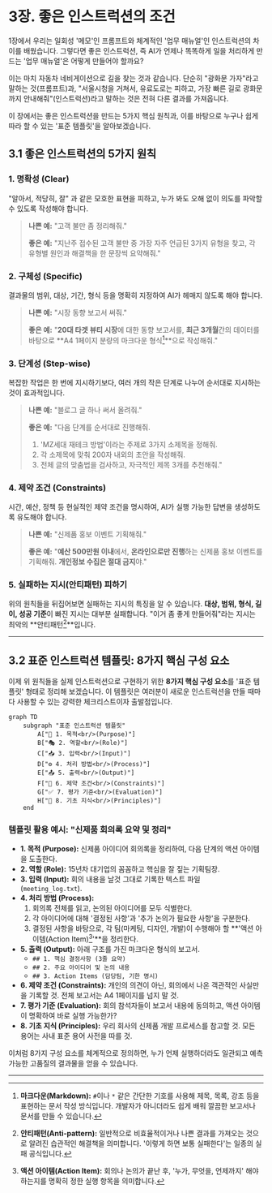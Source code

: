 # 3장. 좋은 인스트럭션의 조건

1장에서 우리는 일회성 '메모'인 프롬프트와 체계적인 '업무 매뉴얼'인 인스트럭션의 차이를 배웠습니다. 그렇다면 좋은 인스트럭션, 즉 AI가 언제나 똑똑하게 일을 처리하게 만드는 '업무 매뉴얼'은 어떻게 만들어야 할까요?

이는 마치 자동차 네비게이션으로 길을 찾는 것과 같습니다. 단순히 "광화문 가자"라고 말하는 것(프롬프트)과, "서울시청을 거쳐서, 유료도로는 피하고, 가장 빠른 길로 광화문까지 안내해줘"(인스트럭션)라고 말하는 것은 전혀 다른 결과를 가져옵니다.

이 장에서는 좋은 인스트럭션을 만드는 5가지 핵심 원칙과, 이를 바탕으로 누구나 쉽게 따라 할 수 있는 '표준 템플릿'을 알아보겠습니다.

## 3.1 좋은 인스트럭션의 5가지 원칙

### 1. 명확성 (Clear)
"알아서, 적당히, 잘" 과 같은 모호한 표현을 피하고, 누가 봐도 오해 없이 의도를 파악할 수 있도록 작성해야 합니다.

> **나쁜 예:** "고객 불만 좀 정리해줘."
> 
> **좋은 예:** "지난주 접수된 고객 불만 중 가장 자주 언급된 3가지 유형을 찾고, 각 유형별 원인과 해결책을 한 문장씩 요약해줘."

### 2. 구체성 (Specific)
결과물의 범위, 대상, 기간, 형식 등을 명확히 지정하여 AI가 헤매지 않도록 해야 합니다.

> **나쁜 예:** "시장 동향 보고서 써줘."
> 
> **좋은 예:** "**20대 타겟 뷰티 시장**에 대한 동향 보고서를, **최근 3개월**간의 데이터를 바탕으로 **A4 1페이지 분량의 마크다운 형식[^1]**으로 작성해줘."

### 3. 단계성 (Step-wise)
복잡한 작업은 한 번에 지시하기보다, 여러 개의 작은 단계로 나누어 순서대로 지시하는 것이 효과적입니다.

> **나쁜 예:** "블로그 글 하나 써서 올려줘."
> 
> **좋은 예:** "다음 단계를 순서대로 진행해줘.
> 1. 'MZ세대 재테크 방법'이라는 주제로 3가지 소제목을 정해줘.
> 2. 각 소제목에 맞춰 200자 내외의 초안을 작성해줘.
> 3. 전체 글의 맞춤법을 검사하고, 자극적인 제목 3개를 추천해줘."

### 4. 제약 조건 (Constraints)
시간, 예산, 정책 등 현실적인 제약 조건을 명시하여, AI가 실행 가능한 답변을 생성하도록 유도해야 합니다.

> **나쁜 예:** "신제품 홍보 이벤트 기획해줘."
> 
> **좋은 예:** "**예산 500만원 이내**에서, **온라인으로만 진행**하는 신제품 홍보 이벤트를 기획해줘. **개인정보 수집은 절대 금지**야."

### 5. 실패하는 지시(안티패턴) 피하기
위의 원칙들을 뒤집어보면 실패하는 지시의 특징을 알 수 있습니다. **대상, 범위, 형식, 길이, 성공 기준**이 빠진 지시는 대부분 실패합니다. "이거 좀 좋게 만들어줘"라는 지시는 최악의 **안티패턴[^2]**입니다.

---

## 3.2 표준 인스트럭션 템플릿: 8가지 핵심 구성 요소

이제 위 원칙들을 실제 인스트럭션으로 구현하기 위한 **8가지 핵심 구성 요소**를 '표준 템플릿' 형태로 정리해 보겠습니다. 이 템플릿은 여러분이 새로운 인스트럭션을 만들 때마다 사용할 수 있는 강력한 체크리스트이자 출발점입니다.

```mermaid
graph TD
    subgraph "표준 인스트럭션 템플릿"
        A["🎯 1. 목적<br/>(Purpose)"]
        B["🎭 2. 역할<br/>(Role)"]
        C["📥 3. 입력<br/>(Input)"]
        D["⚙️ 4. 처리 방법<br/>(Process)"]
        E["📤 5. 출력<br/>(Output)"]
        F["🚫 6. 제약 조건<br/>(Constraints)"]
        G["✅ 7. 평가 기준<br/>(Evaluation)"]
        H["🧠 8. 기초 지식<br/>(Principles)"]
    end
```

### 템플릿 활용 예시: "신제품 회의록 요약 및 정리"

- **1. 목적 (Purpose):** 신제품 아이디어 회의록을 정리하여, 다음 단계의 액션 아이템을 도출한다.
- **2. 역할 (Role):** 15년차 대기업의 꼼꼼하고 핵심을 잘 짚는 기획팀장.
- **3. 입력 (Input):** 회의 내용을 날것 그대로 기록한 텍스트 파일 (`meeting_log.txt`).
- **4. 처리 방법 (Process):**
  1. 회의록 전체를 읽고, 논의된 아이디어를 모두 식별한다.
  2. 각 아이디어에 대해 '결정된 사항'과 '추가 논의가 필요한 사항'을 구분한다.
  3. 결정된 사항을 바탕으로, 각 팀(마케팅, 디자인, 개발)이 수행해야 할 **'액션 아이템(Action Item)[^3]'**을 정리한다.
- **5. 출력 (Output):** 아래 구조를 가진 마크다운 형식의 보고서.
  - `## 1. 핵심 결정사항 (3줄 요약)`
  - `## 2. 주요 아이디어 및 논의 내용`
  - `## 3. Action Items (담당팀, 기한 명시)`
- **6. 제약 조건 (Constraints):** 개인의 의견이 아닌, 회의에서 나온 객관적인 사실만을 기록할 것. 전체 보고서는 A4 1페이지를 넘지 말 것.
- **7. 평가 기준 (Evaluation):** 회의 참석자들이 보고서 내용에 동의하고, 액션 아이템이 명확하여 바로 실행 가능한가?
- **8. 기초 지식 (Principles):** 우리 회사의 신제품 개발 프로세스를 참고할 것. 모든 용어는 사내 표준 용어 사전을 따를 것.

이처럼 8가지 구성 요소를 체계적으로 정의하면, 누가 언제 실행하더라도 일관되고 예측 가능한 고품질의 결과물을 얻을 수 있습니다.

---
[^1]: **마크다운(Markdown):** `#`이나 `*` 같은 간단한 기호를 사용해 제목, 목록, 강조 등을 표현하는 문서 작성 방식입니다. 개발자가 아니더라도 쉽게 배워 깔끔한 보고서나 문서를 만들 수 있습니다.
[^2]: **안티패턴(Anti-pattern):** 일반적으로 비효율적이거나 나쁜 결과를 가져오는 것으로 알려진 습관적인 해결책을 의미합니다. '이렇게 하면 보통 실패한다'는 일종의 실패 공식입니다.
[^3]: **액션 아이템(Action Item):** 회의나 논의가 끝난 후, '누가, 무엇을, 언제까지' 해야 하는지를 명확히 정한 실행 항목을 의미합니다.